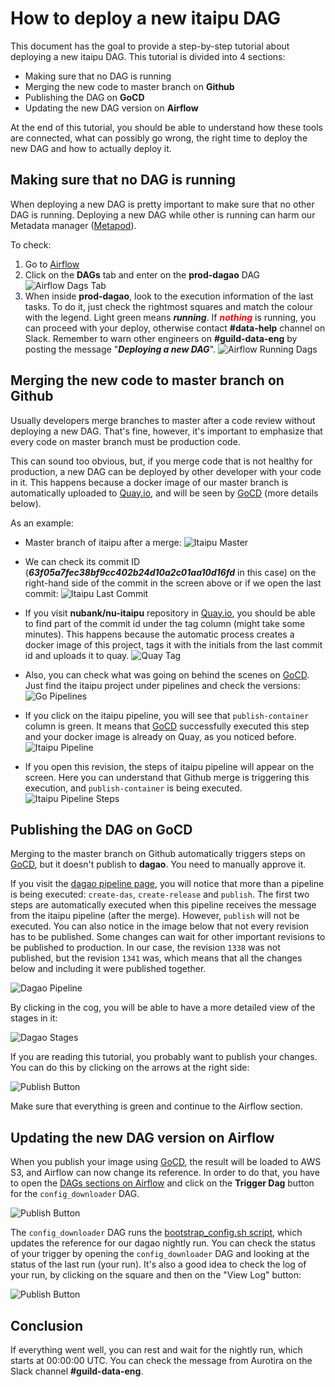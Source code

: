 # How to deploy a new itaipu DAG

This document has the goal to provide a step-by-step tutorial about deploying a new itaipu DAG. This tutorial is divided into 4 sections:

- Making sure that no DAG is running
- Merging the new code to master branch on **Github**
- Publishing the DAG on **GoCD**
- Updating the new DAG version on **Airflow**

At the end of this tutorial, you should be able to understand how these tools are connected, what can possibly go wrong, the right time to deploy the new DAG and how to actually deploy it.

## Making sure that no DAG is running

When deploying a new DAG is pretty important to make sure that no other DAG is running.
Deploying a new DAG while other is running can harm our Metadata manager ([Metapod](https://github.com/nubank/metapod)).

To check:
1. Go to [Airflow](https://airflow.nubank.com.br/admin/)
2. Click on the **DAGs** tab and enter on the **prod-dagao** DAG
![Airflow Dags Tab](../images/airflow_dags.png)
3. When inside **prod-dagao**, look to the execution information of the last tasks. To do it, just check the rightmost squares and match the colour with the legend. Light green means ***running***. If ***<span style="color:red">nothing</span>*** is running, you can proceed with your deploy, otherwise contact **#data-help** channel on Slack. Remember to warn other engineers on **#guild-data-eng** by posting the message "***Deploying a new DAG***".
![Airflow Running Dags](../images/airflow_running_dags.png)

## Merging the new code to master branch on Github

Usually developers merge branches to master after a code review without deploying a new DAG. That's fine, however, it's important to emphasize that every code on master branch must be production code.

This can sound too obvious, but, if you merge code that is not healthy for production, a new DAG can be deployed by other developer with your code in it. This happens because a docker image of our master branch is automatically uploaded to [Quay.io](https://quay.io/repository/nubank/nu-itaipu?tab=tags), and will be seen by [GoCD](https://go.nubank.com.br/go/) (more details below).

As an example:
- Master branch of itaipu after a merge:
![Itaipu Master](../images/itaipu_master.png)

- We can check its commit ID (***63f05a7fec38bf9cc402b24d10a2c01aa10d16fd*** in this case) on the right-hand side of the commit in the screen above or if we open the last commit:
![Itaipu Last Commit](../images/itaipu_last_commit.png)

- If you visit **nubank/nu-itaipu** repository in [Quay.io](https://quay.io/repository/nubank/nu-itaipu?tab=tags), you should be able to find part of the commit id under the tag column (might take some minutes). This happens because the automatic process creates a docker image of this project, tags it with the initials from the last commit id and uploads it to quay.
![Quay Tag](../images/quay_tag.png)

- Also, you can check what was going on behind the scenes on [GoCD](https://go.nubank.com.br/go/). Just find the itaipu project under pipelines and check the versions:
![Go Pipelines](../images/go_pipelines.png)

- If you click on the itaipu pipeline, you will see that `publish-container` column is green. It means that [GoCD](https://go.nubank.com.br/go/) successfully executed this step and your docker image is already on Quay, as you noticed before.
![Itaipu Pipeline](../images/itaipu_pipeline.png)

- If you open this revision, the steps of itaipu pipeline will appear on the screen. Here you can understand that Github merge is triggering this execution, and `publish-container` is being executed.
![Itaipu Pipeline Steps](../images/itaipu_pipeline_steps.png)

## Publishing the DAG on GoCD

Merging to the master branch on Github automatically triggers steps on [GoCD](https://go.nubank.com.br/go/), but it doesn't publish to **dagao**. You need to manually approve it.

If you visit the [dagao pipeline page](https://go.nubank.com.br/go/tab/pipeline/history/dagao), you will notice that more than a pipeline is being executed: `create-das`, `create-release` and `publish`. The first two steps are automatically executed when this pipeline receives the message from the itaipu pipeline (after the merge). However, `publish` will not be executed. You can also notice in the image below that not every revision has to be published. Some changes can wait for other important revisions to be published to production. In our case, the revision `1338` was not published, but the revision `1341` was, which means that all the changes below and including it were published together.

![Dagao Pipeline](../images/dagao_pipeline.png)

By clicking in the cog, you will be able to have a more detailed view of the stages in it:

![Dagao Stages](../images/dagao_stages.png)

If you are reading this tutorial, you probably want to publish your changes. You can do this by clicking on the arrows at the right side:

![Publish Button](../images/publish_button.png)

Make sure that everything is green and continue to the Airflow section.

## Updating the new DAG version on Airflow

When you publish your image using [GoCD](https://go.nubank.com.br/go/), the result will be loaded to AWS S3, and Airflow can now change its reference. In order to do that, you have to open the [DAGs sections on Airflow](https://airflow.nubank.com.br/admin/) and click on the **Trigger Dag** button for the `config_downloader` DAG.

![Publish Button](../images/airflow_trigger_dag.png)

The `config_downloader` DAG runs the [bootstrap_config.sh script](https://github.com/nubank/aurora-jobs/blob/master/airflow/script/bootstrap_config.sh), which updates the reference for our dagao nightly run. You can check the status of your trigger by opening the `config_downloader` DAG and looking at the status of the last run (your run). It's also a good idea to check the log of your run, by clicking on the square and then on the "View Log" button:

![Publish Button](../images/airflow_viewlog.png)

## Conclusion

If everything went well, you can rest and wait for the nightly run, which starts at 00:00:00 UTC. You can check the message from Aurotira on the Slack channel **#guild-data-eng**.